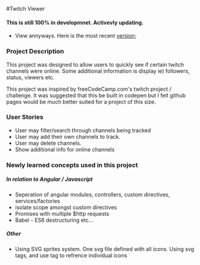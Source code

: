 #Twitch Viewer 

#### This is still 100% in developmnet. Activevly updating. 
* View annyways. Here is the most recent [version](http://mirpresT.github.io/Twitch-Viewer);

### Project Description
This project was designed to allow users to quickly see if certain twitch channels were online. Some additional information is display ie) followers, status, viewers etc.

This project was inspired by freeCodeCamp.com's twitch project / challenge. It was suggested that this be built in codepen but I felt github pages would be much better suited for a project of this size. 

### User Stories
* User may filter/search through channels being tracked 
* User may add their own channels to track.
* User may delete channels.
* Show additional info for online channels

### Newly learned concepts used in this project
##### In relation to Angular / Javascript
* Seperation of angular modules, controllers, custom directives, services/factories
* isolate scope amongst custom directives
* Promises with multiple $http requests
* Babel - ES6 destructuring etc...

##### Other
* Using SVG sprites system. One svg file defined with all icons. Using svg tags, and use tag to refrence individual icons
